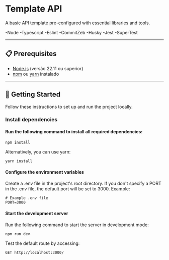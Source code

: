 # Template API

A basic API template pre-configured with essential libraries and tools.

-Node
-Typescript
-Eslint
-CommitZeb
-Husky
-Jest
-SuperTest

---

## 📋 Prerequisites

- [Node.js](https://nodejs.org/) (versão 22.11 ou superior)
- [npm](https://www.npmjs.com/) ou [yarn](https://yarnpkg.com/) instalado

---

## 🚀 Getting Started

Follow these instructions to set up and run the project locally.

### Install dependencies

#### Run the following command to install all required dependencies:
    
    npm install  


Alternatively, you can use yarn:
    
    yarn install
    

        
#### Configure the environment variables

Create a .env file in the project's root directory. If you don't specify a PORT in the .env file, the default port will be set to 3000. Example:
    
    # Example .env file
    PORT=3000

#### Start the development server

Run the following command to start the server in development mode:

    npm run dev

Test the default route by accessing:

    
    GET http://localhost:3000/

